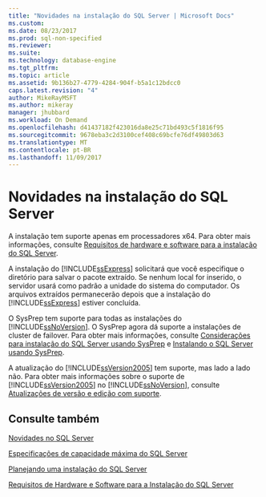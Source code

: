 ```yaml
---
title: "Novidades na instalação do SQL Server | Microsoft Docs"
ms.custom: 
ms.date: 08/23/2017
ms.prod: sql-non-specified
ms.reviewer: 
ms.suite: 
ms.technology: database-engine
ms.tgt_pltfrm: 
ms.topic: article
ms.assetid: 9b136b27-4779-4284-904f-b5a1c12bdcc0
caps.latest.revision: "4"
author: MikeRayMSFT
ms.author: mikeray
manager: jhubbard
ms.workload: On Demand
ms.openlocfilehash: d41437182f423016da8e25c71bd493c5f1816f95
ms.sourcegitcommit: 9678eba3c2d3100cef408c69bcfe76df49803d63
ms.translationtype: MT
ms.contentlocale: pt-BR
ms.lasthandoff: 11/09/2017
---
```

# <a name="what39s-new-in-sql-server-installation"></a>Novidades na instalação do SQL Server

 A instalação tem suporte apenas em processadores x64. Para obter mais informações, consulte [Requisitos de hardware e software para a instalação do SQL Server](../../sql-server/install/hardware-and-software-requirements-for-installing-sql-server.md).
  
 A instalação do [!INCLUDE[ssExpress](../../includes/ssexpress-md.md)] solicitará que você especifique o diretório para salvar o pacote extraído. Se nenhum local for inserido, o servidor usará como padrão a unidade do sistema do computador. Os arquivos extraídos permanecerão depois que a instalação do [!INCLUDE[ssExpress](../../includes/ssexpress-md.md)] estiver concluída.  
  
 O SysPrep tem suporte para todas as instalações do [!INCLUDE[ssNoVersion](../../includes/ssnoversion-md.md)]. O SysPrep agora dá suporte a instalações de cluster de failover. Para obter mais informações, consulte [Considerações para instalação do SQL Server usando SysPrep](../../database-engine/install-windows/considerations-for-installing-sql-server-using-sysprep.md) e [Instalando o SQL Server usando SysPrep](../../database-engine/install-windows/install-sql-server-using-sysprep.md).  
  
 A atualização do [!INCLUDE[ssVersion2005](../../includes/ssversion2005-md.md)] tem suporte, mas lado a lado não. Para obter mais informações sobre o suporte de [!INCLUDE[ssVersion2005](../../includes/ssversion2005-md.md)] no [!INCLUDE[ssNoVersion](../../includes/ssnoversion-md.md)], consulte [Atualizações de versão e edição com suporte](../../database-engine/install-windows/supported-version-and-edition-upgrades.md).  
 
  
## <a name="see-also"></a>Consulte também  
[Novidades no SQL Server](../../sql-server/what-s-new-in-sql-server-2017.md)

[Especificações de capacidade máxima do SQL Server](../../sql-server/maximum-capacity-specifications-for-sql-server.md)   

[Planejando uma instalação do SQL Server](../../sql-server/install/planning-a-sql-server-installation.md)   

[Requisitos de Hardware e Software para a Instalação do SQL Server](../../sql-server/install/hardware-and-software-requirements-for-installing-sql-server.md)  
  
